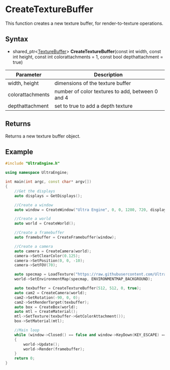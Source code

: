 # CreateTextureBuffer

This function creates a new texture buffer, for render-to-texture operations.

## Syntax

- shared_ptr<[TextureBuffer](TextureBuffer.md)> **CreateTextureBuffer**(const int width, const int height, const int colorattachments = 1, const bool depthattachment = true)

| Parameter | Description |
|---|---|
| width, height | dimensions of the texture buffer |
| colorattachments | number of color textures to add, between 0 and 4 |
| depthattachment | set to true to add a depth texture |

## Returns

Returns a new texture buffer object.

## Example

```c++
#include "UltraEngine.h"

using namespace UltraEngine;

int main(int argc, const char* argv[])
{
    //Get the displays
    auto displays = GetDisplays();

    //Create a window
    auto window = CreateWindow("Ultra Engine", 0, 0, 1280, 720, displays[0], WINDOW_CENTER | WINDOW_TITLEBAR);

    //Create a world
    auto world = CreateWorld();

    //Create a framebuffer
    auto framebuffer = CreateFramebuffer(window);

    //Create a camera
    auto camera = CreateCamera(world);
    camera->SetClearColor(0.125);
    camera->SetPosition(0, 0, -10);
    camera->SetFOV(70);

    auto specmap = LoadTexture("https://raw.githubusercontent.com/UltraEngine/Documentation/master/Assets/Materials/Environment/Storm/specular.dds");
    world->SetEnvironmentMap(specmap, ENVIRONMENTMAP_BACKGROUND);

    auto texbuffer = CreateTextureBuffer(512, 512, 0, true);
    auto cam2 = CreateCamera(world);
    cam2->SetRotation(-90, 0, 0);
    cam2->SetRenderTarget(texbuffer);
    auto box = CreateBox(world);
    auto mtl = CreateMaterial();
    mtl->SetTexture(texbuffer->GetColorAttachment());
    box->SetMaterial(mtl);

    //Main loop
    while (window->Closed() == false and window->KeyDown(KEY_ESCAPE) == false)
    {
        world->Update();
        world->Render(framebuffer);
    }
    return 0;
}
```
